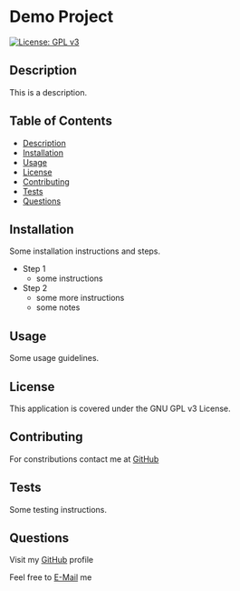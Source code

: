 # Demo Project

[![License: GPL v3](https://img.shields.io/badge/License-GPLv3-blue.svg)](https://www.gnu.org/licenses/gpl-3.0)

## Description

This is a description.

## Table of Contents

- [Description](#description)
- [Installation](#installation)
- [Usage](#usage)
- [License](#license)
- [Contributing](#contributing)
- [Tests](#tests)
- [Questions](#questions)

## Installation

Some installation instructions and steps.

- Step 1
  - some instructions
- Step 2
  - some more instructions
  - some notes

## Usage

Some usage guidelines.

## License

This application is covered under the GNU GPL v3 License.

## Contributing

For constributions contact me at [GitHub](https://github.com/SebZG)

## Tests

Some testing instructions.

## Questions

Visit my [GitHub](https://github.com/SebZG) profile

Feel free to [E-Mail](mailto:sebastian.zapata.g@gmail.com) me

